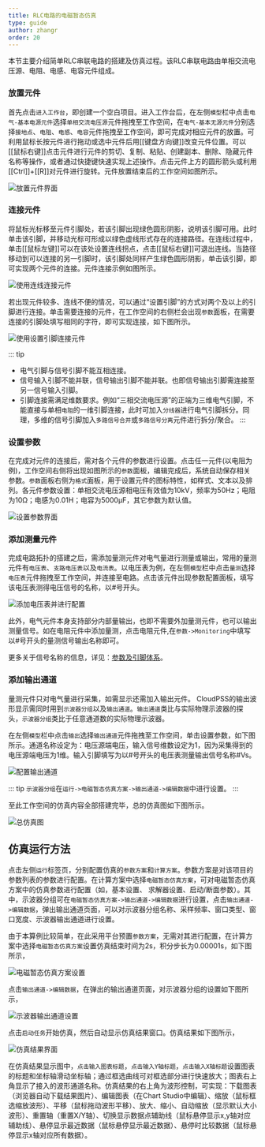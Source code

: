 ```yaml
---
title: RLC电路的电磁暂态仿真
type: guide
author: zhangr
order: 20
---
```



本节主要介绍简单RLC串联电路的搭建及仿真过程。该RLC串联电路由单相交流电压源、电阻、电感、电容元件组成。

### 放置元件

首先点击`进入工作台`，即创建一个空白项目。进入工作台后，在左侧`模型`栏中点击`电气-基本电源元件`选择`单相交流电压源`元件拖拽至工作空间，在`电气-基本无源元件`分别选择`接地点`、`电阻`、`电感`、`电容`元件拖拽至工作空间，即可完成对相应元件的放置。可利用鼠标长按元件进行拖动或选中元件后用[[键盘方向键]]改变元件位置。可以[[鼠标右键]]点击元件进行元件的剪切、复制、粘贴、创建副本、删除、隐藏元件名称等操作，或者通过快捷键快速实现上述操作。点击元件上方的圆形箭头或利用[[Ctrl]]+[[R]]对元件进行旋转。元件放置结束后的工作空间如图所示。

![放置元件界面](./放置元件.png "放置元件界面")

### 连接元件

将鼠标光标移至元件引脚处，若该引脚出现绿色圆形阴影，说明该引脚可用。此时单击该引脚，并移动光标可形成以绿色虚线形式存在的连接路径。在连线过程中，单击[[鼠标左键]]可以在该处设置连线拐点，点击[[鼠标右键]]可退出连线。当路径移动到可以连接的另一引脚时，该引脚处同样产生绿色圆形阴影，单击该引脚，即可实现两个元件的连接。元件连接示例如图所示。

![使用连线连接元件](./连接元件1.png "连接元件界面")

若出现元件较多、连线不便的情况，可以通过“设置引脚”的方式对两个及以上的引脚进行连接。单击需要连接的元件，在工作空间的右侧栏会出现`参数`面板，在需要连接的引脚处填写相同的字符，即可实现连接，如下图所示。

![使用设置引脚连接元件](./连接元件3.png "连接元件界面")

::: tip
+ 电气引脚与信号引脚不能互相连接。
+ 信号输入引脚不能并联，信号输出引脚不能并联。也即信号输出引脚需连接至另一信号输入引脚。
+ 引脚连接需满足维数要求。例如“三相交流电压源”的正端为三维电气引脚，不能直接与单相`电阻`的一维引脚连接，此时可加入`分线器`进行电气引脚拆分。同理，多维的信号引脚加入`多路信号合并`或`多路信号分离`元件进行拆分/聚合。
:::

### 设置参数

在完成对元件的连接后，需对各个元件的参数进行设置。点击任一元件(以电阻为例)，工作空间右侧将出现如图所示的`参数`面板，编辑完成后，系统自动保存相关参数。`参数`面板右侧为`格式`面板，用于设置元件的图标特性，如样式、文本以及排列。各元件参数设置：单相交流电压源相电压有效值为10kV，频率为50Hz；电阻为10Ω；电感为0.01H；电容为5000μF，其它参数为默认值。

![设置参数界面](./设置参数.png "设置参数界面")

### 添加测量元件

完成电路拓扑的搭建之后，需添加量测元件对电气量进行测量或输出，常用的量测元件有`电压表`、`支路电压表`以及`电流表`。以电压表为例，在左侧`模型`栏中点击`量测`选择`电压表`元件拖拽至工作空间，并连接至电路。点击该元件出现参数配置面板，填写该电压表测得电压信号的名称，以#号开头。

![添加电压表并进行配置](./量测元件.png "添加量测界面")

此外，电气元件本身支持部分内部量输出，也即不需要外加量测元件，也可以输出测量信号。如在电阻元件中添加量测，点击电阻元件,在`参数->Monitoring`中填写以#号开头的量测信号输出名称即可。

更多关于信号名称的信息，详见：[参数及引脚体系](../../../features/Basic/ParameterSystem/index.md)。

### 添加输出通道

量测元件只对电气量进行采集，如需显示还需加入输出元件。 CloudPSS的输出波形显示需同时用到`示波器分组`以及`输出通道`。`输出通道`类比与实际物理示波器的探头，`示波器分组`类比于任意通道数的实际物理示波器。

在左侧`模型`栏中点击`输出`选择`输出通道`元件拖拽至工作空间，单击设置参数，如下图所示。通道名称设定为：电压源端电压，输入信号维数设定为1，因为采集得到的电压源端电压为1维。输入引脚填写为以#号开头的电压表测量输出信号名称#Vs。

![配置输出通道](./输出通道配置.png "配置输出通道")

::: tip
`示波器分组`在`运行->电磁暂态仿真方案->输出通道->编辑数据`中进行设置。
:::

至此工作空间的仿真内容全部搭建完毕，总的仿真图如下图所示。

![总仿真图](./总仿真图.png "总仿真图")

## 仿真运行方法

点击左侧`运行`标签页，分别配置仿真的`参数方案`和`计算方案`。参数方案是对该项目的参数列表的参数进行配置。在计算方案中选择`电磁暂态仿真方案`，可对电磁暂态仿真方案中的仿真参数进行配置（如，基本设置、 求解器设置、启动/断面参数）。其中，示波器分组可在`电磁暂态仿真方案->输出通道->编辑数据`进行设置，点击`输出通道->编辑数据`，弹出输出通道页面，可以对示波器分组名称、采样频率、窗口类型、窗口宽度、示波器输出通道进行设置。

由于本算例比较简单，在此采用平台预置`参数方案`，无需对其进行配置，在计算方案中选择`电磁暂态仿真方案`设置仿真结束时间为2s，积分步长为0.00001s，如下图所示，

![电磁暂态仿真方案设置](./电磁暂态仿真方案.png "电磁暂态仿真方案设置")

点击`输出通道->编辑数据`，在弹出的输出通道页面，对示波器分组的设置如下图所示，

![示波器输出通道设置](./示波器分组.png "示波器输出通道设置")

点击`启动任务`开始仿真，然后自动显示仿真结果窗口。仿真结果如下图所示，

![仿真结果界面](./仿真结果.png "仿真结果界面")

在仿真结果显示图中，`点击输入图表标题`，`点击输入Y轴标题`，`点击输入X轴标题`设置图表的标题和坐标轴滑动坐标轴；通过框选曲线可对框选部分进行快速放大；图表右上角显示了接入的波形通道名称。仿真结果的右上角为波形控制，可实现：下载图表（浏览器自动下载结果图片）、编辑图表（在Chart Studio中编辑）、缩放（鼠标框选缩放波形）、平移（鼠标拖动波形平移）、放大、缩小、自动缩放（显示默认大小波形）、重置轴（重置X/Y轴）、切换显示数据点辅助线（鼠标悬停显示x,y轴对应辅助线）、悬停显示最近数据（鼠标悬停显示最近数据）、悬停时比较数据（鼠标悬停显示x轴对应所有数据）。
